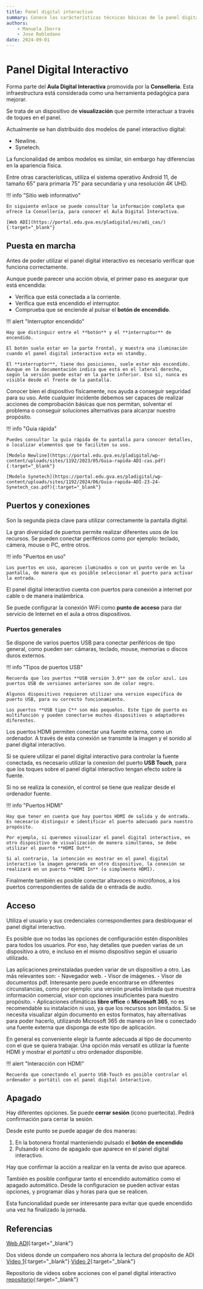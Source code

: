```yaml
--- 
title: Panel digital interactivo
summary: Conoce las carácterísticas técnicas básicas de la panel digital interactivo.
authors:
    - Manuela Iborra
    - Jose Robledano
date: 2024-09-01
---
```

# **Panel Digital Interactivo**

Forma parte del **Aula Digital Interactiva** promovida por la **Conselleria**. Esta infraestructura está considerada como una herramienta pedagógica para mejorar.

Se trata de un dispositivo de **visualización** que permite interactuar a través de toques en el panel.

Actualmente se han distribuido dos modelos de panel interactivo digital:
- Newline.
- Synetech.

La funcionalidad de ambos modelos es similar, sin embargo hay diferencias en la apariencia física.

Entre otras características, utiliza el sistema operativo Android 11, de tamaño 65" para primaria 75" para secundaria y una resolución 4K UHD.


!!! info "Sitio web informativo"

    En siguiente enlace se puede consultar la información completa que ofrece la Consellería, para conocer el Aula Digital Interactiva.

    [Web ADI](https://portal.edu.gva.es/pladigital/es/adi_cas/){:target="_blank"}

    

## **Puesta en marcha**

Antes de poder utilizar el panel digital interactivo es necesario verificar que funciona correctamente. 

Aunque puede parecer una acción obvia, el primer paso es asegurar que está encendida:
- Verifica que está conectada a la corriente.
- Verifica que está encendido el interruptor.
- Comprueba que se enciende al pulsar el **botón de encendido**.

!!! alert "Interruptor encendido"

    Hay que distinguir entre el **botón** y el **interruptor** de encendido.

    El botón suele estar en la parte frontal, y muestra una iluminación cuando el panel digital interactivo esta en standby.

    El **interruptor**, tiene dos posiciones, suele estar más escondido. Aunque en la documentación indica que está en el lateral derecho, según la versión puede estar en la parte inferior. Eso sí, nunca es visible desde el frente de la pantalla.


Conocer bien el dispositivo físicamente, nos ayuda a conseguir seguridad para su uso. Ante cualquier incidente debemos ser capaces de realizar acciones de comprobación básicas que nos permitan, solventar el problema o conseguir soluciones alternativas para alcanzar nuestro propósito.


!!! info "Guia rápida"

    Puedes consultar la guía rápida de tu pantalla para conocer detalles, o localizar elementos que te faciliten su uso.

    [Modelo Newline](https://portal.edu.gva.es/pladigital/wp-content/uploads/sites/1192/2023/05/Guia-rapida-ADI-cas.pdf){:target="_blank"}

    [Modelo Synetech](https://portal.edu.gva.es/pladigital/wp-content/uploads/sites/1192/2024/06/Guia-rapida-ADI-23-24-Synetech_cas.pdf){:target="_blank"}

## **Puertos y conexiones**

Son la segunda pieza clave para utilizar correctamente la pantalla digital.

La gran diversidad de puertos permite realizar diferentes usos de los recursos. Se pueden conectar periféricos como por ejemplo: teclado, cámera, mouse o PC, entre otros.



!!! info "Puertos en uso"

    Los puertos en uso, aparecen iluminados o con un punto verde en la pantalla, de manera que es posible seleccionar el puerto para activar la entrada.

El panel digital interactivo cuenta con puertos para conexión a internet por cable o de manera inalámbrica.

Se puede configurar la conexión WiFi como **punto de acceso** para dar servicio de Internet en el aula a otros dispositivos.


### **Puertos generales**

Se dispone de varios puertos USB para conectar periféricos de tipo general, como pueden ser: cámaras, teclado, mouse, memorias o discos duros externos.

!!! info "Tipos de puertos USB"

    Recuerda que los puertos **USB versión 3.0** son de color azul. Los puertos USB de versiones anteriores son de color negro.

    Algunos dispositivos requieren utilizar una version específica de puerto USB, para su correcto funcionamiento.

    Los puertos **USB tipo C** son más pequeños. Este tipo de puerto es multifunción y pueden conectarse muchos dispositivos o adaptadores diferentes.

Los puertos HDMI permiten conectar una fuente externa, como un ordenador. A través de esta conexión se transmite la imagen y el sonido al panel digital interactivo.

Si se quiere utilizar el panel digital interactivo para controlar la fuente conectada, es necesario utilizar la conexion del puerto **USB Touch**, para que los toques sobre el panel digital interactivo tengan efecto sobre la fuente. 

Si no se realiza la conexión, el control se tiene que realizar desde el ordenador fuente.


!!! info "Puertos HDMI"

    Hay que tener en cuenta que hay puertos HDMI de salida y de entrada. Es necesario distinguir e identificar el puerto adecuado para nuestro propósito.

    Por ejemplo, si queremos visualizar el panel digital interactivo, en otro dispositivo de visualización de manera simultanea, se debe utilizar el puerto **HDMI Out**.

    Si al contrario, la intención es mostrar en el panel digital interactivo la imagen generada en otro dispositivo, la conexión se realizará en un puerto **HDMI In** (o simplmente HDMI).


Finalmente también es posible conectar altavoces o micrófonos, a los puertos correspondientes de salida de o entrada de audio.

## **Acceso**

Utiliza el usuario y sus credenciales correspondientes para desbloquear el panel digital interactivo.

Es posible que no todas las opciones de configuración estén disponibles para todos los usuarios. Por eso, hay detalles que pueden varias de un dispositivo a otro, e incluso en el mismo dispositivo según el usuario utilizado.

Las aplicaciones preinstaladas pueden variar de un dispositivo a otro. Las más relevantes son:
    - Navegador web.
    - Visor de imágenes.
    - Visor de documentos pdf. Interesante pero puede encontrarse en diferentes circunstancias, como por ejemplo: una versión prueba limitada que muestra información comercial, visor con opciones insuficientes para nuestro propósito.
    - Aplicaciones ofimáticas **libre office** o **Microsoft 365**, no es recomendable su instalación ni uso, ya que los recursos son limitados. Si se necesita visualizar algún documento en estos formatos, hay alternativas para poder hacerlo, utilizando Microsoft 365 de manera on line o conectado una fuente externa que disponga de este tipo de aplicación.

En general es conveniente elegir la fuente adecuada al tipo de documento con el que se quiera trabajar. Una opción más versatil es utilizar la fuente HDMI y mostrar el *portátil* u otro ordenador disponible.

!!! alert "Interacción con HDMI"

    Recuerda que conectando el puerto USB-Touch es posible controlar el ordenador o portátil con el panel digital interactivo.




## **Apagado**

Hay diferentes opciones. Se puede **cerrar sesión** (icono puertecita). Pedirá confirmación para cerrar la sesión.

Desde este punto se puede apagar de dos maneras:
1. En la botonera frontal manteniendo pulsado el **botón de encendido**
2. Pulsando el icono de apagado que aparece en el panel digital interactivo.

Hay que confirmar la acción a realizar en la venta de aviso que aparece.


También es posible configurar tanto el encendido automático como el apagado automático. Desde la configuracion se pueden activar estas opciones, y programar días y horas para que se realicen. 

Esta funcionalidad puede ser interesante para evitar que quede encendido una vez ha finalizado la jornada.


## **Referencias**

[Web ADI](https://portal.edu.gva.es/pladigital/es/adi_cas/){:target="_blank"}

Dos vídeos donde un compañero nos ahorra la lectura del propósito de ADI [Video 1](https://gvaedu.sharepoint.com/sites/DOCUMENTAR-FormacioTIC/_layouts/15/stream.aspx?id=%2Fsites%2FDOCUMENTAR-FormacioTIC%2FDocumentos%20compartidos%2FGeneral%2FADI%2F03%20VIDEOS%20PANTALLAS%2F01%20Vid%20ADI%2022-23%20Newline%2FVideo%20A_01%20-%20Inicio%201%2Emp4&referrer=StreamWebApp%2EWeb&referrerScenario=AddressBarCopied%2Eview%2E85ed5d9e-32b1-41eb-a5ad-cf54d5dad2be){:target="_blank"} [Video 2](https://gvaedu.sharepoint.com/sites/DOCUMENTAR-FormacioTIC/_layouts/15/stream.aspx?id=%2Fsites%2FDOCUMENTAR-FormacioTIC%2FDocumentos%20compartidos%2FGeneral%2FADI%2F03%20VIDEOS%20PANTALLAS%2F01%20Vid%20ADI%2022-23%20Newline%2FVideo%20A_02%20-%20Inicio%202%2Emp4&referrer=StreamWebApp%2EWeb&referrerScenario=AddressBarCopied%2Eview%2Eb43c9cca-e11a-4cfe-931e-36ec2cd6144f){:target="_blank"}

Repositorio de vídeos sobre acciones con el panel digital interactivo [repositorio](https://gvaedu.sharepoint.com/sites/DOCUMENTAR-FormacioTIC/Documentos%20compartidos/Forms/Grande.aspx?ga=1&id=%2Fsites%2FDOCUMENTAR-FormacioTIC%2FDocumentos%20compartidos%2FGeneral%2FADI%2F03%20VIDEOS%20PANTALLAS%2F01%20Vid%20ADI%2022-23%20Newline&viewid=6c4c1b5a-c52a-4694-86b2-2e0ea9f17998){:target="_blank"}